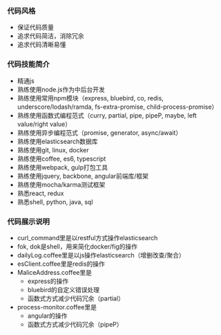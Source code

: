 ### 代码风格
>
* 保证代码质量
* 追求代码简洁，消除冗余
* 追求代码清晰易懂

### 代码技能简介
> 
* 精通js
* 熟练使用node.js作为中后台开发
* 熟练使用常用npm模块（express, bluebird, co, redis, underscore/lodash/ramda, fs-extra-promise, child-process-promise）
* 熟练使用函数式编程范式（curry, partial, pipe, pipeP, maybe, left value/right value）
* 熟练使用异步编程范式（promise, generator, async/await）
* 熟练使用elasticsearch数据库
* 熟练使用git, linux, docker
* 熟练使用coffee, es6, typescript
* 熟练使用webpack, gulp打包工具
* 熟练使用jquery, backbone, angular前端库/框架
* 熟练使用mocha/karma测试框架
* 熟悉react, redux
* 熟悉shell, python, java, sql
  

### 代码展示说明
>
* curl_command里是以restful方式操作elasticsearch
* fok, dok是shell，用来简化docker/fig的操作
* dailyLog.coffee里是以js操作elasticsearch（增删改查/聚合）
* esClient.coffee里是redis的操作
* MaliceAddress.coffee里是
  * express的操作
  * bluebird的自定义错误处理
  * 函数式方式减少代码冗余（partial）
* process-monitor.coffee里是
  * angular的操作
  * 函数式方式减少代码冗余（pipeP）

